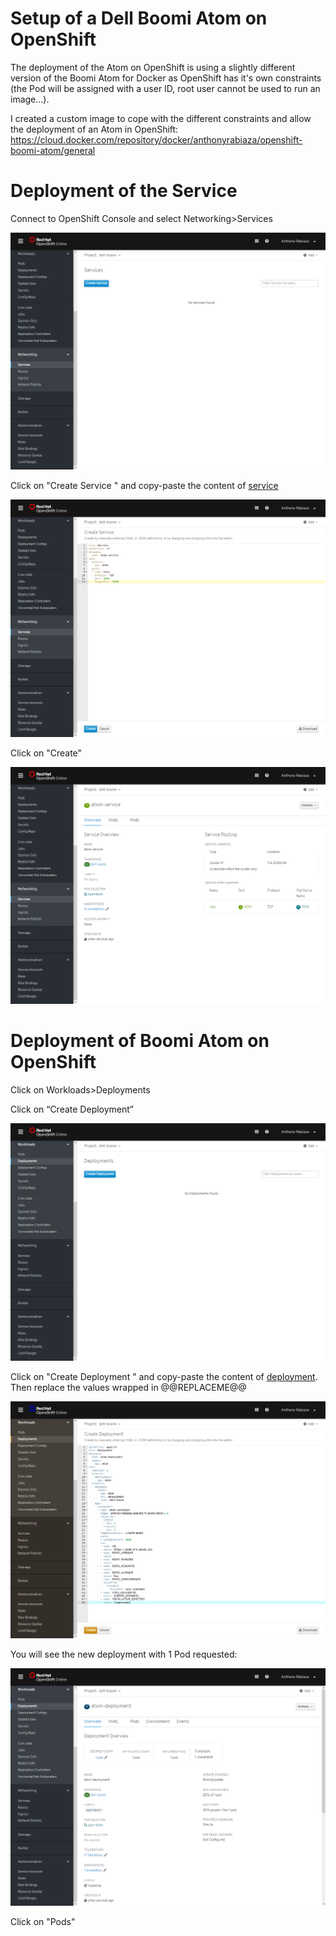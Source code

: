 # Setup of a Dell Boomi Atom on OpenShift

The deployment of the Atom on OpenShift is using a slightly different version of the Boomi Atom for Docker as OpenShift has it's own constraints (the Pod will be assigned with a user ID, root user cannot be used to run an image...).

I created a custom image to cope with the different constraints and allow the deployment of an Atom in OpenShift:  https://cloud.docker.com/repository/docker/anthonyrabiaza/openshift-boomi-atom/general

# Deployment of the Service

Connect to OpenShift Console and select Networking>Services

![](resources/services.png)

Click on "Create Service " and copy-paste the content of [service](atom/boomi-atom-service.yaml?raw=true)

![](resources/services_done.png)

Click on "Create"

![](resources/services_view.png)



# Deployment of Boomi Atom on OpenShift

Click on Workloads>Deployments

Click on “Create Deployment”

![](resources/deployments.png)

Click on "Create Deployment " and copy-paste the content of [deployment](boomi-atom-deployment.yaml?raw=true). Then replace the values wrapped in @@REPLACEME@@

![](resources/deployments_done.png)

You will see the new deployment with 1 Pod requested:

![](resources/deployments_view.png)

Click on "Pods"

[](resources/deployments_view_pods.png)

